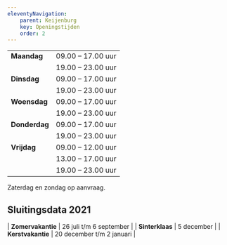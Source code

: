 ```yaml
---
eleventyNavigation:
    parent: Keijenburg
    key: Openingstijden
    order: 2
---
```


|               |                               |
| ------------- | ----------------------------- |
| **Maandag**   | 09.00 – 17.00 uur             |
|               | 19.00 – 23.00 uur             |
| **Dinsdag**   | 09.00 – 17.00 uur             |
|               | 19.00 – 23.00 uur             |
| **Woensdag**  | 09.00 – 17.00 uur             |
|               | 19.00 – 23.00 uur             |
| **Donderdag** | 09.00 – 17.00 uur             |
|               | 19.00 – 23.00 uur             |
| **Vrijdag**   | 09.00 – 12.00 uur             |
|               | 13.00 – 17.00 uur             |
|               | 19.00 – 23.00 uur             |

Zaterdag en zondag op aanvraag.

## Sluitingsdata 2021

| **Zomervakantie** | 26 juli t/m 6 september       |
| **Sinterklaas**   | 5 december                    |
| **Kerstvakantie** | 20 december t/m 2 januari     |
